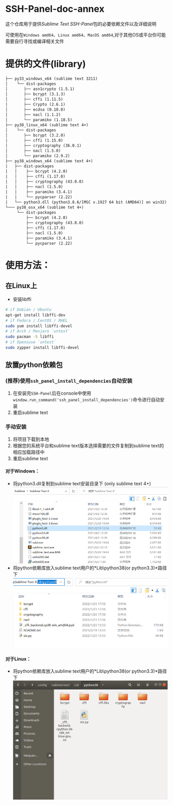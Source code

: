 SSH-Panel-doc-annex
=====================

这个仓库用于提供*Sublime Text SSH-Panel*包的必要依赖文件以及详细说明

可使用在`Windows amd64`、`Linux amd64`、`MacOS amd64`,对于其他OS或平台你可能需要自行寻找或编译相关文件

# 提供的文件(library)
```
├── py33_windows_x64 (sublime text 3211)
│	 └── dist-packages
│		├── asn1crypto (1.5.1)
│		├── bcrypt (3.1.3)
│		├── cffi (1.11.5)
│		├── Crypto (2.6.1)
│		├── ecdsa (0.18.0)
│		├── nacl (1.1.2)
│		└── paramiko (1.18.5)
├── py38_linux_x64 (sublime text 4+)
│	 └── dist-packages
│		├── bcrypt (3.2.0)
│		├── cffi (1.15.0)
│		├── cryptography (36.0.1)
│		├── nacl (1.5.0)
│		└── paramiko (2.9.2)
├── py38_windows_x64 (sublime text 4+)
|	├── dist-packages
|	│	 ├── bcrypt (4.2.0)
|	│	 ├── cffi (1.17.0)
|	│	 ├── cryptography (43.0.0)
|	│	 ├── nacl (1.5.0)
|	│	 ├── paramiko (3.4.1)
|	│	 └── pycparser (2.22)
|	└── python3.dll (python3.8.6/[MSC v.1927 64 bit (AMD64)] on win32)
└─── py38_osx_x64 (sublime tet 4+)
	 └── dist-packages
		 ├── bcrypt (4.2.0)
		 ├── cryptography (43.0.0)
		 ├── cffi (1.17.0)
		 ├── nacl (1.5.0)
		 ├── paramiko (3.4.1)
		 └── pycparser (2.22)
```

# 使用方法：

## 在Linux上
* 安装libffi
```bash
# if Debian / Ubuntu
apt-get install libffi-dev
# if Fedora / CentOS / RHEL
sudo yum install libffi-devel
# if Arch / Manjaro `untest`
sudo pacman -S libffi
# if Opensuse `untest`
sudo zypper install libffi-devel
```

## 放置python依赖包

### (推荐)使用`ssh_panel_install_dependencies`自动安装
1. 在安装完`SSH-Panel`后在console中使用`window.run_command('ssh_panel_install_dependencies')`命令进行自动安装
2. 重启sublime text

### 手动安装
1. 将项目下载到本地
2. 根据您的系统平台和sublime text版本选择需要的文件复制到sublime text的相应加载路径中
3. 重启sublime text

#### 对于Windows：
* 将python3.dll复制到sublime text安装目录下 (only sublime text 4+)
![Screenshot](https://raw.githubusercontent.com/Haiquan-27/SSH-Panel-doc-annex/main/dependent_dll.png)
* 将python依赖库放入sublime text用户的*Lib\python38(or python3.3)*路径下
![Screenshot](https://github.com/Haiquan-27/SSH-Panel-doc-annex/blob/main/dependent_win.png?raw=true)

#### 对于Linux：
* 将python依赖库放入sublime text用户的*Lib\python38(or python3.3)*路径下
![Screenshot](https://github.com/Haiquan-27/SSH-Panel-doc-annex/blob/main/dependent_ubuntu.png?raw=true)
